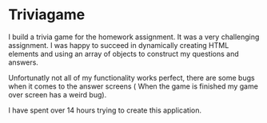 # Triviagame

I build a trivia game for the homework assignment.
It was a very challenging assignment.
I was happy to succeed in dynamically creating HTML elements and using an array of objects to construct my questions and answers.

Unfortunatly not all of my functionality works perfect, there are some bugs when it comes to the answer screens ( When the game is finished my game over screen has a weird bug).

I have spent over 14 hours trying to create this application.
